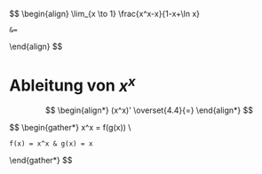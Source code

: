 $$
\begin{align}
	\lim_{x \to 1} \frac{x^x-x}{1-x+\ln x}
	
	&= 
\end{align}
$$

# Ableitung von $x^x$

$$
\begin{align*}
	(x^x)' \overset{4.4}{=} 
\end{align*}
$$

$$
\begin{gather*}
	x^x = f(g(x)) \\
 
	f(x) = x^x & g(x) = x
\end{gather*}
$$